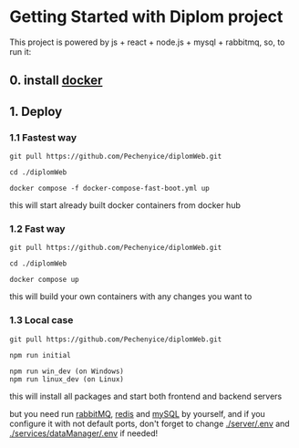 # Getting Started with Diplom project

This project is powered by js + react + node.js + mysql + rabbitmq, so, to run it:

## 0. install [docker](https://www.docker.com/get-started)

## 1. Deploy


### 1.1 Fastest way

```
git pull https://github.com/Pechenyice/diplomWeb.git

cd ./diplomWeb

docker compose -f docker-compose-fast-boot.yml up
```

this will start already built docker containers from docker hub

### 1.2 Fast way

```
git pull https://github.com/Pechenyice/diplomWeb.git

cd ./diplomWeb

docker compose up
```

this will build your own containers with any changes you want to

### 1.3 Local case

```
git pull https://github.com/Pechenyice/diplomWeb.git

npm run initial

npm run win_dev (on Windows)
npm run linux_dev (on Linux)
```

this will install all packages and start both frontend and backend servers

but you need run [rabbitMQ](https://www.rabbitmq.com/), [redis](https://redis.io/) and [mySQL](https://www.mysql.com/) by yourself, and if you configure it with not default ports, don't forget to change [./server/.env](server/.env) and [./services/dataManager/.env](services/dataManager/.env) if needed!